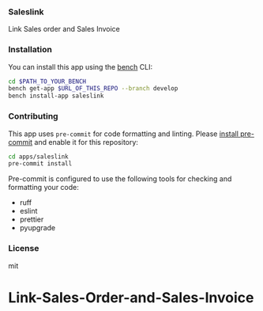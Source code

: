 ### Saleslink

Link Sales order and Sales Invoice

### Installation

You can install this app using the [bench](https://github.com/frappe/bench) CLI:

```bash
cd $PATH_TO_YOUR_BENCH
bench get-app $URL_OF_THIS_REPO --branch develop
bench install-app saleslink
```

### Contributing

This app uses `pre-commit` for code formatting and linting. Please [install pre-commit](https://pre-commit.com/#installation) and enable it for this repository:

```bash
cd apps/saleslink
pre-commit install
```

Pre-commit is configured to use the following tools for checking and formatting your code:

- ruff
- eslint
- prettier
- pyupgrade

### License

mit
# Link-Sales-Order-and-Sales-Invoice
